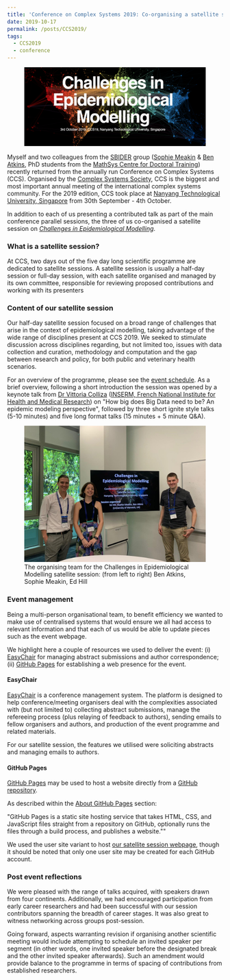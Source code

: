 ```yaml
---
title: 'Conference on Complex Systems 2019: Co-organising a satellite session'
date: 2019-10-17
permalink: /posts/CCS2019/
tags:
  - CCS2019
  - conference
---
```


[SBIDER_Web]: https://warwick.ac.uk/fac/cross_fac/zeeman_institute/
[SophiePage]: https://warwick.ac.uk/fac/sci/mathsys/people/students/2015intake/meakin/
[BenPage]: https://warwick.ac.uk/fac/sci/mathsys/people/students/2015intake/atkins/
[MathSys_Web]: https://warwick.ac.uk/fac/sci/mathsys/


[CCS2019_Web]: http://event.ntu.edu.sg/ccs2019/Pages/Home.aspx
[ComplexSysSociety_Web]: https://cssociety.org/home
[NTU_Web]:  http://www.ntu.edu.sg/Pages/home.aspx
[CEM_Web]: https://cem-ccs19.github.io
[CEMschedule_Web]: https://cem-ccs19.github.io/#schedule

[VittoriaPage]: https://www.epicx-lab.com/vittoria-colizza.html
[INSERM_Web]: https://www.inserm.fr/en

[EasyChairLink]: https://easychair.org/overview
[GitHubPagesLink]: https://pages.github.com
[GitHubReposLink]: https://github.com
[GitHubHelpLink]: https://help.github.com/en/articles/about-github-pages
[GitHubPages_CEMLink]:  https://github.com/cem-ccs19/cem-ccs19.github.io

<figure>
  <img src="/images/CCS2019/featured.png" alt=""/>
</figure>

Myself and two colleagues from the [SBIDER][SBIDER_Web] group ([Sophie Meakin][SophiePage] & [Ben Atkins][BenPage], PhD students from the [MathSys Centre for Doctoral Training][MathSys_Web]) recently returned from the annually run Conference on Complex Systems (CCS). Organised by the [Complex Systems Society][ComplexSysSociety_Web], CCS is the biggest and most important annual meeting of the international complex systems community. For the 2019 edition, CCS took place at [Nanyang Technological University, Singapore][NTU_Web] from 30th September - 4th October.

In addition to each of us presenting a contributed talk as part of the main conference parallel sessions, the three of us co-organised a satellite session on [*Challenges in Epidemiological Modelling*][CEM_Web].

### What is a satellite session?

At CCS, two days out of the five day long scientific programme are dedicated to satellite sessions. A satellite session is usually a half-day session or full-day session, with each satellite organised and managed by its own committee, responsible for reviewing proposed contributions and working with its presenters

### Content of our satellite session

Our half-day satellite session focused on a broad range of challenges that arise in the context of epidemiological modelling, taking advantage of the wide range of disciplines present at CCS 2019. We seeked to stimulate discussion across disciplines regarding, but not limited too, issues with data collection and curation, methodology and computation and the gap between research and policy, for both public and veterinary health scenarios.

For an overview of the programme, please see the [event schedule][CEMschedule_Web]. As a brief overview, following a short introduction the session was opened by a keynote talk from [Dr Vittoria Colliza][VittoriaPage] ([INSERM, French National Institute for Health and Medical Research][INSERM_Web]) on "How big does Big Data need to be? An epidemic modeling perspective", followed by three short ignite style talks (5-10 minutes) and five long format talks (15 minutes + 5 minute Q&A).

<figure>
  <img src="/images/CCS2019/CEMteam.jpg" alt="CEM satellite session team photo"/>
      <figcaption> The organising team for the Challenges in Epidemiological Modelling satellite session: (from left to right) Ben Atkins, Sophie Meakin, Ed Hill </figcaption>
</figure>


### Event management

Being a multi-person organisational team, to benefit efficiency we wanted to make use of centralised systems that would ensure we all had access to relevant information and that each of us would be able to update pieces such as the event webpage.

We highlight here a couple of resources we used to deliver the event: (i) [EasyChair][EasyChairLink] for managing abstract submissions and author correspondence; (ii) [GitHub Pages][GitHubPagesLink] for establishing a web presence for the event.

#### EasyChair
[EasyChair][EasyChairLink] is a conference management system. The platform is designed to help conference/meeting organisers deal with the complexities associated with (but not limited to) collecting abstract submissions, manage the refereeing process (plus relaying of feedback to authors), sending emails to fellow organisers and authors, and production of the event programme and related materials.

For our satellite session, the features we utilised were soliciting abstracts and managing emails to authors.

#### GitHub Pages
[GitHub Pages][GitHubPagesLink] may be used to host a website directly from a [GitHub repository][GitHubReposLink].

As described within the [About GitHub Pages][GitHubHelpLink] section:

"GitHub Pages is a static site hosting service that takes HTML, CSS, and JavaScript files straight from a repository on GitHub, optionally runs the files through a build process, and publishes a website.""

We used the user site variant to host [our satellite session webpage][CEM_Web], though it should be noted that only one user site may be created for each GitHub account.

### Post event reflections
We were pleased with the range of talks acquired, with speakers drawn from four continents. Additionally, we had encouraged participation from early career researchers and had been successful with our session contributors spanning the breadth of career stages.  It was also great to witness networking across groups post-session.

Going forward, aspects warranting revision if organising another scientific meeting would include attempting to schedule an invited speaker per segment (in other words, one invited speaker before the designated break and the other invited speaker afterwards). Such an amendment would provide balance to the programme in terms of spacing of contributions from established researchers.
